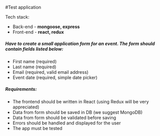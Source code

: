 #Test application

Tech stack:  
- Back-end - <strong>mongoose, express</strong>
- Front-end - <strong>react, redux</strong>

##### Have to create a small application form for an event. The form should contain fields listed below:
- First name (required)
- Last name (required)
- Email (required, valid email address)
- Event date (required, simple date picker)

##### Requirements:
- The frontend should be written in React (using Redux will be very appreciated)
- Data from form should be saved in DB (we suggest MongoDB)
- Data from form should be validated before saving
- Errors should be handled and displayed for the user
- The app must be tested 